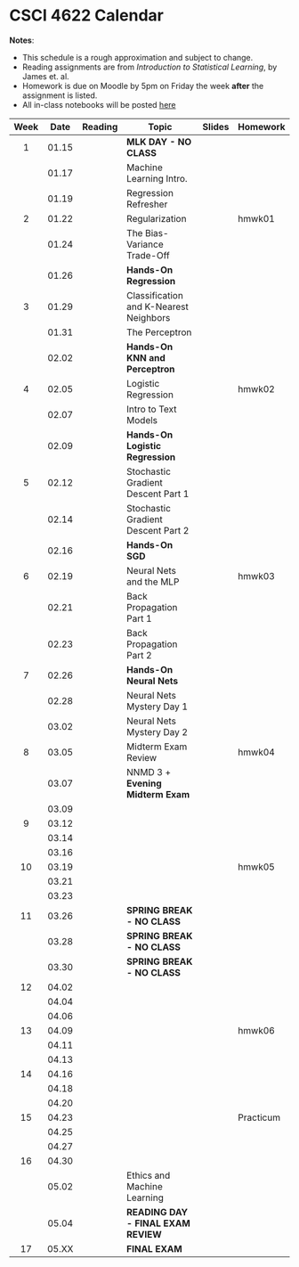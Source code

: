 # CSCI 4622 Calendar

**Notes**:
- This schedule is a rough approximation and subject to change.
- Reading assignments are from _Introduction to Statistical Learning_, by James et. al.
- Homework is due on Moodle by 5pm on Friday the week **after** the assignment is listed.
- All in-class notebooks will be posted [here](https://github.com/chrisketelsen/CSCI-4622-Machine-Learning/tree/master/inclass-notebooks)

<!---
1. Regression Refresher (because they’ve just seen this in 3022) and I can use it to introduce Bias-Variance Trade-Off
2. KNN 
3. Perceptron 
4. Logistic Regression and SGD 
5. Neural Nets 
6. Feature Engineering 
7. Simple Learning Theory 
8. SVMs 
9. Decision Trees, Ensembles, and Boosting 
-->



| Week   | Date         | Reading      |                   Topic               	   | Slides      | Homework  	   | 
|:------:|:------------:| -------------| ------------------------------------------|-------------|-----------------|
| 1      | 01.15        |              | **MLK DAY - NO CLASS**                    |             |                 |	
|        | 01.17        |              | Machine Learning Intro.                   |	         |                 |	
|        | 01.19        |              | Regression Refresher                      |	         |                 |	
| 2      | 01.22        |              | Regularization                            |			 |	hmwk01 	       | 
|        | 01.24        |              | The Bias-Variance Trade-Off               |	         |                 |	
|        | 01.26        |              | **Hands-On Regression**                   |			 |                 |
| 3      | 01.29        |              | Classification and K-Nearest Neighbors    |	         |                 | 
|        | 01.31        |              | The Perceptron                            |	         |                 | 
|        | 02.02        |              | **Hands-On KNN and Perceptron**           |			 |                 |
| 4      | 02.05        |              | Logistic Regression                       |	         |  hmwk02         | 
|        | 02.07        |              | Intro to Text Models                      |             |                 | 	
|        | 02.09        |              | **Hands-On Logistic Regression**          |   		 	 |                 |
| 5      | 02.12        |              | Stochastic Gradient Descent Part 1        |	         |                 | 
|        | 02.14        |              | Stochastic Gradient Descent Part 2        |	         |                 | 
|        | 02.16        |              | **Hands-On SGD**                          |			 |                 |
| 6      | 02.19        |              | Neural Nets and the MLP                   |	         |  hmwk03         | 
|        | 02.21        |              | Back Propagation Part 1                   |	         |                 | 
|        | 02.23        |              | Back Propagation Part 2                   |			 |                 |
| 7      | 02.26        |              | **Hands-On Neural Nets**                  |	         |                 | 
|        | 02.28        |              | Neural Nets Mystery Day 1 				   |	         |                 | 
|        | 03.02        |              | Neural Nets Mystery Day 2                 |			 |                 |
| 8      | 03.05        |              | Midterm Exam Review                       |	         |  hmwk04         | 
|        | 03.07        |              | NNMD 3 + **Evening Midterm Exam**         |	         |                 | 
|        | 03.09        |              |                                           |	         |                 | 
| 9      | 03.12        |              |                                           |	         |                 | 
|        | 03.14        |              |                                           |	         |                 | 
|        | 03.16        |              |                                           |			 |                 |
| 10     | 03.19        |              |                                           |	         |  hmwk05         | 
|        | 03.21        |              |                                           |	         |                 | 
|        | 03.23        |  	           |                                           |		     |                 |
| 11     | 03.26        |              | **SPRING BREAK - NO CLASS**               |	         |                 | 
|        | 03.28        |              | **SPRING BREAK - NO CLASS**               |	         |                 | 
|        | 03.30        |              | **SPRING BREAK - NO CLASS**               |			 |                 |
| 12     | 04.02        |              |                                           |	         |                 | 
|        | 04.04        |              |                                           |	         |                 | 
|        | 04.06        |              |                                           |			 |                 |
| 13     | 04.09        |              |                                           |			 |  hmwk06         | 
|        | 04.11        |              |                                           |			 |			       | 
|        | 04.13        |              |                                           |			 |	               | 
| 14     | 04.16        |              |                                           |	         |                 | 
|        | 04.18        |              |                                           |	         |                 | 
|        | 04.20        |              |                                           |			 |                 |
| 15     | 04.23        |              |                                           |	         |  Practicum      | 
|        | 04.25        |              |                                           |	         |                 | 
|        | 04.27        |              |                                           |	    	 |                 |
| 16     | 04.30        |              |                                           |	         |                 | 
|        | 05.02        |              | Ethics and Machine Learning               |			 |	               |
|        | 05.04        |              | **READING DAY - FINAL EXAM REVIEW**	   |			 |	               |
| 17     | 05.XX        |              | **FINAL EXAM**                            |			 |			       | 
